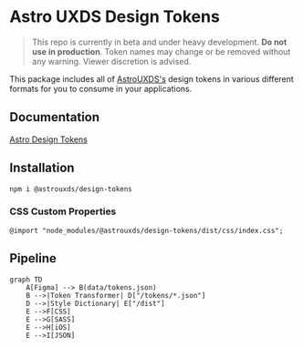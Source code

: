 # Astro UXDS Design Tokens

> This repo is currently in beta and under heavy development. **Do not use in production**. Token names may change or be removed without any warning. Viewer discretion is advised.


This package includes all of [AstroUXDS's](https://www.astrouxds.com/) design tokens in various different formats for you to consume in your applications.

## Documentation

[Astro Design Tokens](https://astro-design-tokens.netlify.app)

## Installation

`npm i @astrouxds/design-tokens`

### CSS Custom Properties

`@import "node_modules/@astrouxds/design-tokens/dist/css/index.css";`

## Pipeline

```mermaid
graph TD
    A[Figma] --> B(data/tokens.json)
    B -->|Token Transformer| D["/tokens/*.json"]
    D -->|Style Dictionary| E["/dist"]
    E -->F[CSS]
    E -->G[SASS]
    E -->H[iOS]
    E -->I[JSON]
```
